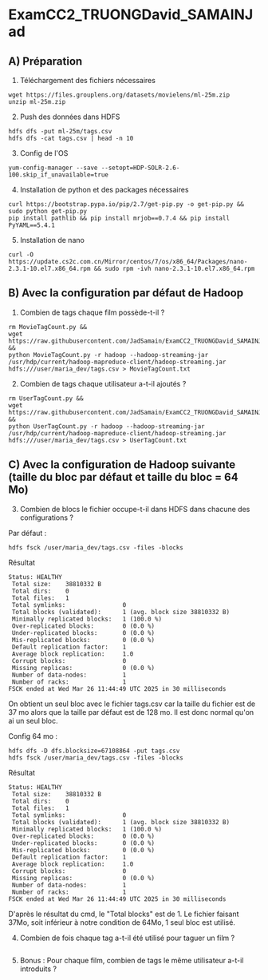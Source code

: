 # ExamCC2_TRUONGDavid_SAMAINJad

## A) Préparation

1) Téléchargement des fichiers nécessaires
```
wget https://files.grouplens.org/datasets/movielens/ml-25m.zip
unzip ml-25m.zip
```

2) Push des données dans HDFS
```
hdfs dfs -put ml-25m/tags.csv
hdfs dfs -cat tags.csv | head -n 10
```

3) Config de l'OS
```
yum-config-manager --save --setopt=HDP-SOLR-2.6-100.skip_if_unavailable=true
```

4) Installation de python et des packages nécessaires
```
curl https://bootstrap.pypa.io/pip/2.7/get-pip.py -o get-pip.py && sudo python get-pip.py 
pip install pathlib && pip install mrjob==0.7.4 && pip install PyYAML==5.4.1
```

5) Installation de nano
```
curl -O https://update.cs2c.com.cn/Mirror/centos/7/os/x86_64/Packages/nano-2.3.1-10.el7.x86_64.rpm && sudo rpm -ivh nano-2.3.1-10.el7.x86_64.rpm      
```

## B) Avec la configuration par défaut de Hadoop

1. Combien de tags chaque film possède-t-il ?
```
rm MovieTagCount.py &&
wget https://raw.githubusercontent.com/JadSamain/ExamCC2_TRUONGDavid_SAMAINJad/refs/heads/main/MovieTagCount.py &&
python MovieTagCount.py -r hadoop --hadoop-streaming-jar /usr/hdp/current/hadoop-mapreduce-client/hadoop-streaming.jar hdfs:///user/maria_dev/tags.csv > MovieTagCount.txt
```

2. Combien de tags chaque utilisateur a-t-il ajoutés ?
```
rm UserTagCount.py &&
wget https://raw.githubusercontent.com/JadSamain/ExamCC2_TRUONGDavid_SAMAINJad/refs/heads/main/UserTagCount.py &&
python UserTagCount.py -r hadoop --hadoop-streaming-jar /usr/hdp/current/hadoop-mapreduce-client/hadoop-streaming.jar hdfs:///user/maria_dev/tags.csv > UserTagCount.txt
```

## C) Avec la configuration de Hadoop suivante (taille du bloc par défaut et taille du bloc = 64 Mo)

3. Combien de blocs le fichier occupe-t-il dans HDFS dans chacune des configurations ?

Par défaut :
```
hdfs fsck /user/maria_dev/tags.csv -files -blocks
```

Résultat
```
Status: HEALTHY
 Total size:    38810332 B
 Total dirs:    0
 Total files:   1
 Total symlinks:                0
 Total blocks (validated):      1 (avg. block size 38810332 B)
 Minimally replicated blocks:   1 (100.0 %)
 Over-replicated blocks:        0 (0.0 %)
 Under-replicated blocks:       0 (0.0 %)
 Mis-replicated blocks:         0 (0.0 %)
 Default replication factor:    1
 Average block replication:     1.0
 Corrupt blocks:                0
 Missing replicas:              0 (0.0 %)
 Number of data-nodes:          1
 Number of racks:               1
FSCK ended at Wed Mar 26 11:44:49 UTC 2025 in 30 milliseconds
```
On obtient un seul bloc avec le fichier tags.csv car la taille du fichier est de 37 mo alors que la taille par défaut est de 128 mo. Il est donc normal qu'on ai un seul bloc.

Config 64 mo :
```
hdfs dfs -D dfs.blocksize=67108864 -put tags.csv
hdfs fsck /user/maria_dev/tags.csv -files -blocks
```

Résultat
```
Status: HEALTHY
 Total size:    38810332 B
 Total dirs:    0
 Total files:   1
 Total symlinks:                0
 Total blocks (validated):      1 (avg. block size 38810332 B)
 Minimally replicated blocks:   1 (100.0 %)
 Over-replicated blocks:        0 (0.0 %)
 Under-replicated blocks:       0 (0.0 %)
 Mis-replicated blocks:         0 (0.0 %)
 Default replication factor:    1
 Average block replication:     1.0
 Corrupt blocks:                0
 Missing replicas:              0 (0.0 %)
 Number of data-nodes:          1
 Number of racks:               1
FSCK ended at Wed Mar 26 11:44:49 UTC 2025 in 30 milliseconds
```
D'après le résultat du cmd, le "Total blocks" est de 1. Le fichier faisant 37Mo, soit inférieur à notre condition de 64Mo, 1 seul bloc est utilisé.

4. Combien de fois chaque tag a-t-il été utilisé pour taguer un film ?
```
```

5. Bonus : Pour chaque film, combien de tags le même utilisateur a-t-il introduits ?
```
```
